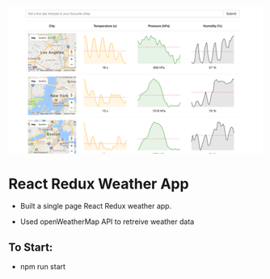 ![Alt text](./screenshots/ReduxWeather.png)

# React Redux Weather App

- Built a single page React Redux weather app.

- Used openWeatherMap API to retreive weather data


## To Start:

- npm run start
